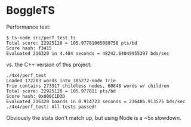 # BoggleTS

Performance test:

    $ ts-node src/perf_test.ts
    Total score: 22925120 = 105.97781065088758 pts/bd
    Score hash: f3415
    Evaluated 216320 in 4.484 seconds = 48242.64049955397 bds/sec

vs. the C++ version of this project:

    ./4x4/perf_test
    Loaded 172203 words into 385272-node Trie
    Trie contains 273917 childless nodes, 60848 words w/ children
    Total score: 22925120 = 105.977811 pts/bd
    Score hash: 0x000C1D3D
    Evaluated 216320 boards in 0.914723 seconds = 236486.913575 bds/sec
    ./4x4/perf_test: All tests passed!

Obviously the stats don't match up, but using Node is a ~5x slowdown.

